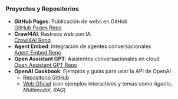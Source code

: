 ### **Proyectos y Repositorios**  
- **GitHub Pages**: Publicación de webs en GitHub  
  [GitHub Pages Repo](https://github.com/skills/github-pages)  
- **Crawl4AI**: Rastreos web con IA  
  [Crawl4AI Repo](https://github.com/unclecode/crawl4ai)  
- **Agent Embed**: Integración de agentes conversacionales  
  [Agent Embed Repo](https://github.com/Predictable-Dialogs/agent-embed)  
- **Open Assistant GPT**: Asistentes conversacionales en cloud  
  [Open Assistant GPT Repo](https://github.com/OpenAssistantGPT/OpenAssistantGPT)  
- **OpenAI Cookbook**: Ejemplos y guías para usar la API de OpenAI  
  - [Repositorio GitHub](https://github.com/openai/openai-cookbook)   
  - [Web Oficial](https://cookbook.openai.com/) (con ejemplos interactivos y temas como *Agents*, *Multimodal*, *RAG*)
